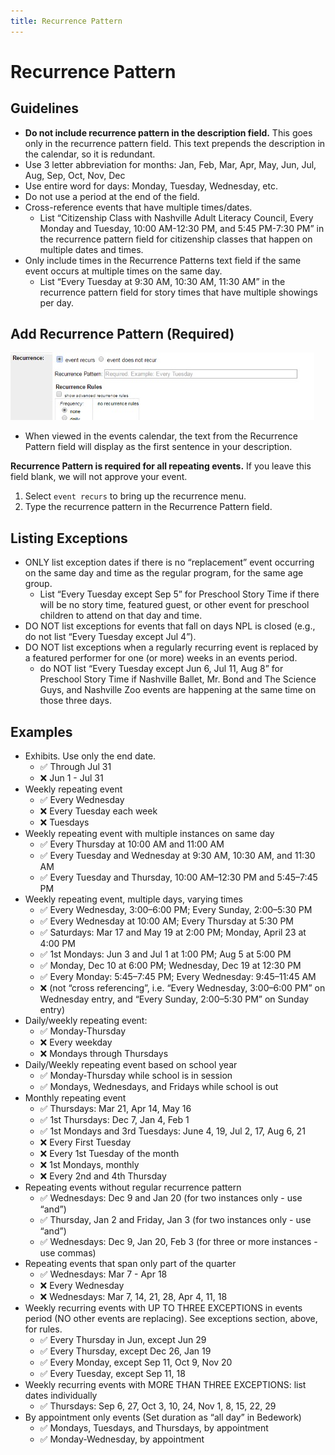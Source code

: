 ```yaml
---
title: Recurrence Pattern
---
```


# Recurrence Pattern

## Guidelines
- **Do not include recurrence pattern in the description field.** This goes only in the recurrence pattern field. This text prepends the description in the calendar, so it is redundant.
- Use 3 letter abbreviation for months: Jan, Feb, Mar, Apr, May, Jun, Jul, Aug, Sep, Oct, Nov, Dec
- Use entire word for days: Monday, Tuesday, Wednesday, etc.
- Do not use a period at the end of the field.
- Cross-reference events that have multiple times/dates.
    - List “Citizenship Class with Nashville Adult Literacy Council, Every Monday and Tuesday, 10:00 AM-12:30 PM, and 5:45 PM-7:30 PM” in the recurrence pattern field for citizenship classes that happen on multiple dates and times.  
- Only include times in the Recurrence Patterns text field if the same event occurs at multiple times on the same day.
    - List “Every Tuesday at 9:30 AM, 10:30 AM, 11:30 AM” in the recurrence pattern field for story times that have multiple showings per day.

## Add Recurrence Pattern (Required)
![img "recurrence pattern"](../img/recurrence-pattern-field.jpg)

- When viewed in the events calendar, the text from the Recurrence Pattern field will display as the first sentence in your description.

**Recurrence Pattern is required for all repeating events.** If you leave this field blank, we will not approve your event.

1.	Select `event recurs` to bring up the recurrence menu.
1.	Type the recurrence pattern in the Recurrence Pattern field.

## Listing Exceptions
- ONLY list exception dates if there is no “replacement” event occurring on the same day and time as the regular program, for the same age group.
    - List “Every Tuesday except Sep 5” for Preschool Story Time if there will be no story time, featured guest, or other event for preschool children to attend on that day and time.
- DO NOT list exceptions for events that fall on days NPL is closed (e.g., do not list “Every Tuesday except Jul 4”).
- DO NOT list exceptions when a regularly recurring event is replaced by a featured performer for one (or more) weeks in an events period.
    - do NOT list “Every Tuesday except Jun 6, Jul 11, Aug 8” for Preschool Story Time if Nashville Ballet, Mr. Bond and The Science Guys, and Nashville Zoo events are happening at the same time on those three days.

## Examples

- Exhibits. Use only the end date.
    - :white_check_mark: Through Jul 31
    - :x: Jun 1 - Jul 31
- Weekly repeating event
    - :white_check_mark: Every Wednesday
    - :x: Every Tuesday each week
    - :x: Tuesdays
- Weekly repeating event with multiple instances on same day
    - :white_check_mark: Every Thursday at 10:00 AM and 11:00 AM
    - :white_check_mark: Every Tuesday and Wednesday at 9:30 AM, 10:30 AM, and 11:30 AM
    - :white_check_mark: Every Tuesday and Thursday, 10:00 AM–12:30 PM and 5:45–7:45 PM
- Weekly repeating event, multiple days, varying times
    - :white_check_mark: Every Wednesday, 3:00–6:00 PM; Every Sunday, 2:00–5:30 PM
    - :white_check_mark: Every Wednesday at 10:00 AM; Every Thursday at 5:30 PM
    - :white_check_mark: Saturdays: Mar 17 and May 19 at 2:00 PM; Monday, April 23 at 4:00 PM
    - :white_check_mark: 1st Mondays: Jun 3 and Jul 1 at 1:00 PM; Aug 5 at 5:00 PM
    - :white_check_mark: Monday, Dec 10 at 6:00 PM; Wednesday, Dec 19 at 12:30 PM
    - :white_check_mark: Every Monday: 5:45–7:45 PM; Every Wednesday: 9:45–11:45 AM
    - :x: (not “cross referencing”, i.e. “Every Wednesday, 3:00–6:00 PM” on Wednesday entry, and “Every Sunday, 2:00–5:30 PM” on Sunday entry)
- Daily/weekly repeating event:
    - :white_check_mark: Monday-Thursday
    - :x: Every weekday
    - :x: Mondays through Thursdays
- Daily/Weekly repeating event based on school year
    - :white_check_mark: Monday-Thursday while school is in session
    - :white_check_mark: Mondays, Wednesdays, and Fridays while school is out
- Monthly repeating event
    - :white_check_mark: Thursdays: Mar 21, Apr 14, May 16
    - :white_check_mark: 1st Thursdays: Dec 7, Jan 4, Feb 1
    - :white_check_mark: 1st Mondays and 3rd Tuesdays: June 4, 19, Jul 2, 17, Aug 6, 21
    - :x: Every First Tuesday
    - :x: Every 1st Tuesday of the month
    - :x: 1st Mondays, monthly
    - :x: Every 2nd and 4th Thursday
- Repeating events without regular recurrence pattern
    - :white_check_mark: Wednesdays: Dec 9 and Jan 20 (for two instances only - use “and”)
    - :white_check_mark: Thursday, Jan 2 and Friday, Jan 3 (for two instances only - use “and”)
    - :white_check_mark: Wednesdays: Dec 9, Jan 20, Feb 3 (for three or more instances - use commas)
- Repeating events that span only part of the quarter
    - :white_check_mark: Wednesdays: Mar 7 - Apr 18
    - :x: Every Wednesday
    - :x: Wednesdays: Mar 7, 14, 21, 28, Apr 4, 11, 18
- Weekly recurring events with UP TO THREE EXCEPTIONS in events period (NO other events are replacing). See exceptions section, above, for rules.
    - :white_check_mark: Every Thursday in Jun, except Jun 29
    - :white_check_mark: Every Thursday, except Dec 26, Jan 19
    - :white_check_mark: Every Monday, except Sep 11, Oct 9, Nov 20
    - :white_check_mark: Every Tuesday, except Sep 11, 18
- Weekly recurring events with MORE THAN THREE EXCEPTIONS: list dates individually
    - :white_check_mark: Thursdays: Sep 6, 27, Oct 3, 10, 24, Nov 1, 8, 15, 22, 29
- By appointment only events (Set duration as “all day” in Bedework)
    - :white_check_mark: Mondays, Tuesdays, and Thursdays, by appointment
    - :white_check_mark: Monday-Wednesday, by appointment
